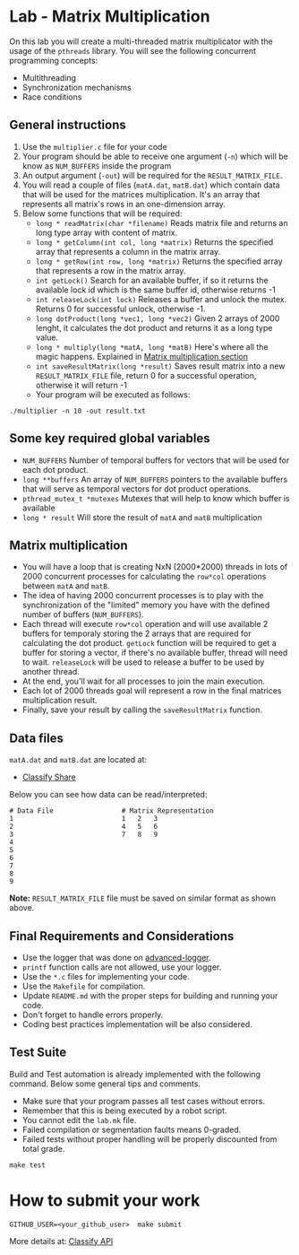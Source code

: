 Lab - Matrix Multiplication
===========================
On this lab you will create a multi-threaded matrix multiplicator with the usage of the `pthreads` library. You will see the following concurrent programming concepts:

- Multithreading
- Synchronization mechanisms
- Race conditions


General instructions
--------------------

1. Use the  `multiplier.c` file for your code
2. Your program should be able to receive one argument (`-n`) which will be know as `NUM_BUFFERS` inside the program
3. An output argument (`-out`) will be required for the `RESULT_MATRIX_FILE`.
3. You will read a couple of files (`matA.dat`, `matB.dat`) which contain data that will be used for the matrices multiplication. It's an array that represents all matrix's rows in an one-dimension array.
4. Below some functions that will be required:
   - `long * readMatrix(char *filename)`
     Reads matrix file and returns an long type array with content of matrix.
   - `long * getColumn(int col, long *matrix)`
     Returns the specified array that represents a column in the matrix array.
   - `long * getRow(int row, long *matrix)`
     Returns the specified array that represents a row in the matrix array.
   - `int getLock()`
     Search for an available buffer, if so it returns the available lock id which is the same buffer id, otherwise returns -1
   - `int releaseLock(int lock)`
     Releases a buffer and unlock the mutex. Returns 0 for successful unlock, otherwise -1.
   - `long dotProduct(long *vec1, long *vec2)`
     Given 2 arrays of 2000 lenght, it calculates the dot product and returns it as a long type value.
   - `long * multiply(long *matA, long *matB)`
     Here's where all the magic happens. Explained in [Matrix multiplication section](#matrix-multiplication)
   - `int saveResultMatrix(long *result)`
     Saves result matrix into a new `RESULT_MATRIX_FILE` file, return 0 for a successful operation, otherwise it will return -1
   - Your program will be executed as follows:

```
./multiplier -n 10 -out result.txt
```

Some key required global variables
----------------------------------

- `NUM_BUFFERS`
  Number of temporal buffers for vectors that will be used for each dot product.
- `long **buffers`
  An array of `NUM_BUFFERS` pointers to the available buffers that will serve as temporal vectors for dot product operations.
- `pthread_mutex_t *mutexes`
  Mutexes that will help to know which buffer is available
- `long * result`
  Will store the result of `matA` and `matB` multiplication


Matrix multiplication
---------------------

- You will have a loop that is creating NxN (2000*2000) threads in lots of 2000 concurrent processes for calculating the `row*col` operations between `matA` and `matB`.
- The idea of having 2000 concurrent processes is to play with the synchronization of the "limited" memory you have with the defined number of buffers (`NUM_BUFFERS`).
- Each thread will execute `row*col` operation and will use available 2 buffers for temporaly storing the 2 arrays that are required for calculating the dot product.
`getLock` function will be required to get a buffer for storing a vector, if there's no available buffer, thread will need to wait.
`releaseLock` will be used to release a buffer to be used by another thread.
- At the end, you'll wait for all processes to join the main execution.
- Each lot of 2000 threads goal will represent a row in the final matrices multiplication result.
- Finally, save your result by calling the `saveResultMatrix` function.


Data files
----------
`matA.dat` and `matB.dat` are located at:
- [Classify Share](https://console.cloud.google.com/storage/browser/classify-share)

Below you can see how data can be read/interpreted:

```
# Data File                 # Matrix Representation
1                           1   2   3
2                           4   5   6
3                           7   8   9
4
5
6
7
8
9
```

**Note:** `RESULT_MATRIX_FILE` file must be saved on similar format as shown above.




Final Requirements and Considerations
---------------------------------------
- Use the logger that was done on [advanced-logger](https://github.com/CodersSquad/ap-labs/tree/master/labs/advanced-logger).
- `printf` function calls are not allowed, use your logger.
- Use the `*.c` files for implementing your code.
- Use the `Makefile` for compilation.
- Update `README.md` with the proper steps for building and running your code.
- Don't forget to handle errors properly.
- Coding best practices implementation will be also considered.


Test Suite
----------
Build and Test automation is already implemented with the following command. Below some general tips and comments.

- Make sure that your program passes all test cases without errors.
- Remember that this is being executed by a robot script.
- You cannot edit the `lab.mk` file.
- Failed compilation or segmentation faults means 0-graded.
- Failed tests without proper handling  will be properly discounted from total grade.

```
make test
```

How to submit your work
=======================
```
GITHUB_USER=<your_github_user>  make submit
```
More details at: [Classify API](../../classify.md)